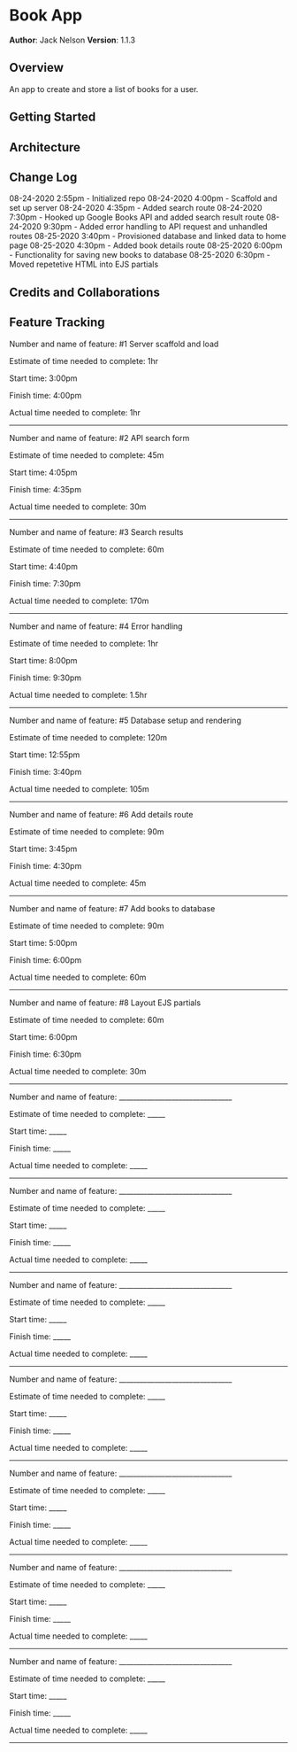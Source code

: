 # Book App

**Author**: Jack Nelson
**Version**: 1.1.3

## Overview

An app to create and store a list of books for a user.

## Getting Started
<!-- What are the steps that a user must take in order to build this app on their own machine and get it running? -->

## Architecture
<!-- Provide a detailed description of the application design. What technologies (languages, libraries, etc) you're using, and any other relevant design information. -->

## Change Log

08-24-2020 2:55pm - Initialized repo
08-24-2020 4:00pm - Scaffold and set up server
08-24-2020 4:35pm - Added search route
08-24-2020 7:30pm - Hooked up Google Books API and added search result route
08-24-2020 9:30pm - Added error handling to API request and unhandled routes
08-25-2020 3:40pm - Provisioned database and linked data to home page
08-25-2020 4:30pm - Added book details route
08-25-2020 6:00pm - Functionality for saving new books to database
08-25-2020 6:30pm - Moved repetetive HTML into EJS partials

## Credits and Collaborations



## Feature Tracking

Number and name of feature: #1 Server scaffold and load

Estimate of time needed to complete: 1hr

Start time: 3:00pm

Finish time: 4:00pm

Actual time needed to complete: 1hr

---

Number and name of feature: #2 API search form

Estimate of time needed to complete: 45m

Start time: 4:05pm

Finish time: 4:35pm

Actual time needed to complete: 30m

---

Number and name of feature: #3 Search results

Estimate of time needed to complete: 60m

Start time: 4:40pm

Finish time: 7:30pm

Actual time needed to complete: 170m

---

Number and name of feature: #4 Error handling

Estimate of time needed to complete: 1hr

Start time: 8:00pm

Finish time: 9:30pm

Actual time needed to complete: 1.5hr

---

Number and name of feature: #5 Database setup and rendering

Estimate of time needed to complete: 120m

Start time: 12:55pm

Finish time: 3:40pm

Actual time needed to complete: 105m

---

Number and name of feature: #6 Add details route

Estimate of time needed to complete: 90m

Start time: 3:45pm

Finish time: 4:30pm

Actual time needed to complete: 45m

---

Number and name of feature: #7 Add books to database

Estimate of time needed to complete: 90m

Start time: 5:00pm

Finish time: 6:00pm

Actual time needed to complete: 60m

---

Number and name of feature: #8 Layout EJS partials

Estimate of time needed to complete: 60m

Start time: 6:00pm

Finish time: 6:30pm

Actual time needed to complete: 30m

---

Number and name of feature: ________________________________

Estimate of time needed to complete: _____

Start time: _____

Finish time: _____

Actual time needed to complete: _____

---

Number and name of feature: ________________________________

Estimate of time needed to complete: _____

Start time: _____

Finish time: _____

Actual time needed to complete: _____

---

Number and name of feature: ________________________________

Estimate of time needed to complete: _____

Start time: _____

Finish time: _____

Actual time needed to complete: _____

---

Number and name of feature: ________________________________

Estimate of time needed to complete: _____

Start time: _____

Finish time: _____

Actual time needed to complete: _____

---

Number and name of feature: ________________________________

Estimate of time needed to complete: _____

Start time: _____

Finish time: _____

Actual time needed to complete: _____

---

Number and name of feature: ________________________________

Estimate of time needed to complete: _____

Start time: _____

Finish time: _____

Actual time needed to complete: _____

---

Number and name of feature: ________________________________

Estimate of time needed to complete: _____

Start time: _____

Finish time: _____

Actual time needed to complete: _____

---
